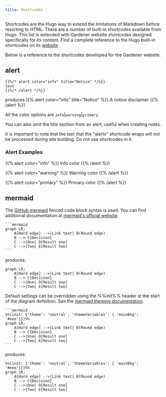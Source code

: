 ```yaml
---
title: Shortcodes
---
```


Shortcodes are the Hugo way to extend the limitations of Markdown before resorting to HTML. There are a number of built-in shortcodes available from Hugo. This list is extended with Gardener website shortcodes designed specifically for its content.
Find a complete reference to the Hugo built-in shortcodes on its [website](https://gohugo.io/content-management/shortcodes/).

Below is a reference to the shortcodes developed for the Gardener website.

## alert
```
{{%/* alert color="info" title="Notice" */%}}
text
{{%/* /alert */%}}
```
produces
{{% alert color="info" title="Notice" %}}
A notice disclaimer
{{% /alert %}}

All the color options are `info`|`warning`|`primary`

You can also omit the title section from an alert, useful when creating notes. 

It is important to note that the text that the "alerts" shortcode wraps will not be processed during site building. Do not use shortcodes in it.

### Alert Examples

{{% alert color="info" %}}
Info color
{{% /alert %}}

{{% alert color="warning" %}}
Warning color
{{% /alert %}}

{{% alert color="primary" %}}
Primary color
{{% /alert %}}

## mermaid
The [GitHub mermaid](https://github.blog/2022-02-14-include-diagrams-markdown-files-mermaid/) fenced code block syntax is used. You can find additional documentation at [mermaid's official website](https://mermaid-js.github.io/mermaid/#/README). 

~~~
```mermaid
graph LR;
    A[Hard edge] -->|Link text| B(Round edge)
    B --> C{Decision}
    C -->|One| D[Result one]
    C -->|Two| E[Result two]
```
~~~

produces:

```mermaid
graph LR;
    A[Hard edge] -->|Link text| B(Round edge)
    B --> C{Decision}
    C -->|One| D[Result one]
    C -->|Two| E[Result two]
```

Default settings can be overridden using the %%init%% header at the start of the diagram definition.
See the [mermaid theming documentation](https://mermaid-js.github.io/mermaid/#/theming?id=themes-at-the-local-or-current-level).

~~~
```mermaid
%%{init: {'theme': 'neutral', 'themeVariables': { 'mainBkg': '#eee'}}}%%
graph LR;
    A[Hard edge] -->|Link text| B(Round edge)
    B --> C{Decision}
    C -->|One| D[Result one]
    C -->|Two| E[Result two]
```
~~~

produces:

```mermaid
%%{init: {'theme': 'neutral', 'themeVariables': { 'mainBkg': '#eee'}}}%%
graph LR;
    A[Hard edge] -->|Link text| B(Round edge)
    B --> C{Decision}
    C -->|One| D[Result one]
    C -->|Two| E[Result two]
```